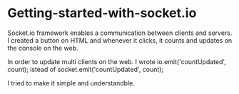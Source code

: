 # Getting-started-with-socket.io

Socket.io framework enables a communication between clients and servers. I created a button on HTML and whenever it clicks, it counts and updates on the console on the web. 

In order to update multi clients on the web. I wrote    io.emit('countUpdated', count);  istead of socket.emit('countUpdated',
count);

I tried to make it simple and understandble.

